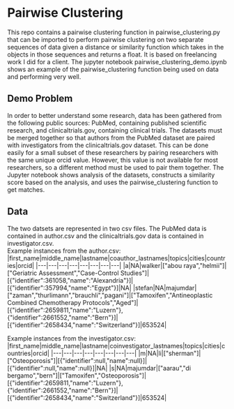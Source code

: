 # Pairwise Clustering
This repo contains a pairwise clustering function in pairwise_clustering.py that can be imported to perform pairwise clustering on two separate sequences of data given a distance or similarity function which takes in the objects in those sequences and returns a float. It is based on freelancing work I did for a client. The jupyter notebook pairwise_clustering_demo.ipynb shows an example of the pairwise_clustering function being used on data and performing very well.

## Demo Problem
In order to better understand some research, data has been gathered from the following public sources: PubMed, containing published scientific research, and clinicaltrials.gov, containing clinical trials.
The datasets must be merged together so that authors from the PubMed dataset are paired with investigators from the clinicaltrials.gov dataset. This can be done easily for a small subset of these researchers by pairing researchers with the same unique orcid value.
However, this value is not available for most researchers, so a different method must be used to pair them together. The Jupyter notebook shows analysis of the datasets, constructs a similarity score based on the analysis, and uses the pairwise_clustering function to get matches.

## Data
The two datsets are represented in two csv files. The PubMed data is contained in author.csv and the clinicaltrials.gov data is contained in investigator.csv.  
Example instances from the author.csv:  
|first_name|middle_name|lastname|coauthor_lastnames|topics|cities|countries|orcid|
|---|---|---|---|---|---|---|---|
|a|NA|walker|["abou raya","helmii"]|["Geriatric Assessment","Case-Control Studies"]|[{"identifier":361058,"name":"Alexandria"}]|[{"identifier":357994,"name":"Egypt"}]|NA|
|stefan|NA|majumdar|["zaman","thurlimann","brauchli","pagani"]|["Tamoxifen","Antineoplastic Combined Chemotherapy Protocols","Aged"]|[{"identifier":2659811,"name":"Luzern"},{"identifier":2661552,"name":"Bern"}]|[{"identifier":2658434,"name":"Switzerland"}]|653524|

Example instances from the investigator.csv:  
|first_name|middle_name|lastname|coinvestigator_lastnames|topics|cities|countries|orcid|
|---|---|---|---|---|---|---|---|
|m|NA|li|["sherman"]|["Osteoporosis"]|[{"identifier":null,"name":null}]|[{"identifier":null,"name":null}]|NA|
|s|NA|majumdar|["aarau","di bergamo","bern"]|["Tamoxifen","Osteoporosis"]|[{"identifier":2659811,"name":"Luzern"},{"identifier":2661552,"name":"Bern"}]|[{"identifier":2658434,"name":"Switzerland"}]|653524|